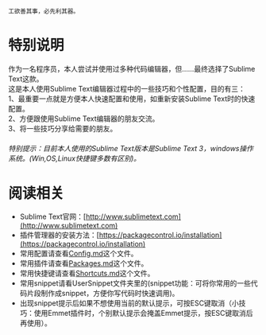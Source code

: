 `工欲善其事，必先利其器。`  
  
# 特别说明  
作为一名程序员，本人尝试并使用过多种代码编辑器，但……最终选择了Sublime Text这款。  
这是本人使用Sublime Text编辑器过程中的一些技巧和个性配置，目的有三：  
1、最重要一点就是方便本人快速配置和使用，如重新安装Sublime Text时的快速配置。  
2、方便跟使用Sublime Text编辑器的朋友交流。  
3、将一些技巧分享给需要的朋友。  
  
###### 特别提示：目前本人使用的Sublime Text版本是Sublime Text 3，windows操作系统。(Win,OS,Linux快捷键多数有区别)。  
  
# 阅读相关  
* Sublime Text官网：[http://www.sublimetext.com](http://www.sublimetext.com)  
* 插件管理器的安装方法：[https://packagecontrol.io/installation](https://packagecontrol.io/installation)  
* 常用配置请查看[Config.md](Config.md)这个文件。  
* 常用插件请查看[Packages.md](Packages.md)这个文件。  
* 常用快捷键请查看[Shortcuts.md](Shortcuts.md)这个文件。  
* 常用snippet请看UserSnippet文件夹里的(snippet功能：可将你常用的一些代码片段制作成snippet，方便你写代码时快速调用)。  
* 出现snippet提示后如果不想使用当前的默认提示，可按ESC键取消（小技巧：使用Emmet插件时，个别默认提示会掩盖Emmet提示，按ESC键取消后再使用）。  
